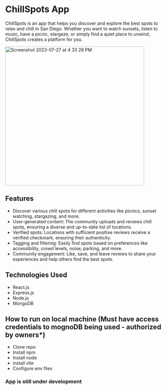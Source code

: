# ChillSpots App

ChillSpots is an app that helps you discover and explore the best spots to relax and chill in San Diego. Whether you want to watch sunsets, listen to music, have a picnic, stargaze, or simply find a quiet place to unwind, ChillSpots creates a platform for you.


<img width="440" alt="Screenshot 2023-07-27 at 4 33 28 PM" src="https://github.com/franky-cast/Running-Locations-App/assets/113398924/67603e4e-00a2-4702-885a-5166ce05f2cf">


## Features

- Discover various chill spots for different activities like picnics, sunset watching, stargazing, and more.
- User-generated content: The community uploads and reviews chill spots, ensuring a diverse and up-to-date list of locations.
- Verified spots: Locations with sufficient positive reviews receive a verified checkmark, ensuring their authenticity.
- Tagging and filtering: Easily find spots based on preferences like accessibility, crowd levels, noise, parking, and more.
- Community engagement: Like, save, and leave reviews to share your experiences and help others find the best spots.


## Technologies Used

- React.js
- Express.js
- Node.js
- MongoDB


## How to run on local machine (Must have access credentials to mognoDB being used - authorized by owners*)
- Clone repo
- Install npm
- Install node
- install vite
- Configure env files



### App is still under development
